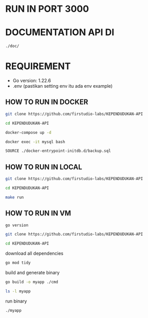 # RUN IN PORT 3000
# DOCUMENTATION API DI
```
./doc/
```

# REQUIREMENT
- Go version: 1.22.6
- .env (pastikan setting env itu ada env example)

## HOW TO RUN IN DOCKER
```bash
git clone https://github.com/firstudio-labs/KEPENDUDUKAN-API
```
```bash
cd KEPENDUDUKAN-API
````
```bash
docker-compose up -d
```
```bash
docker exec -it mysql bash
```
```bash
SOURCE ./docker-entrypoint-initdb.d/backup.sql
```

## HOW TO RUN IN LOCAL
```bash
git clone https://github.com/firstudio-labs/KEPENDUDUKAN-API
```
```bash
cd KEPENDUDUKAN-API
````
```bash
make run
```

## HOW TO RUN IN VM
```bash
go version
```
```bash
git clone https://github.com/firstudio-labs/KEPENDUDUKAN-API
```
```bash
cd KEPENDUDUKAN-API
```
download all dependencies
```bash
go mod tidy
```
build and generate binary
```bash
go build -o myapp ./cmd
```
```bash
ls -l myapp
```
run binary
```bash
./myapp
``` 

